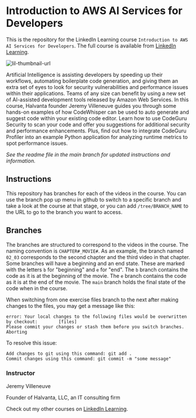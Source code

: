 # Introduction to AWS AI Services for Developers
This is the repository for the LinkedIn Learning course `Introduction to AWS AI Services for Developers`. The full course is available from [LinkedIn Learning][lil-course-url].

![lil-thumbnail-url]

Artificial Intelligence is assisting developers by speeding up their workflows, automating boilerplate code generation, and giving them an extra set of eyes to look for security vulnerabilities and performance issues within their applications. Teams of any size can benefit by using a new set of AI-assisted development tools released by Amazon Web Services. In this course, Halvanta founder Jeremy Villeneuve guides you through some hands-on examples of how CodeWhisper can be used to auto generate and suggest code within your existing code editor. Learn how to use CodeGuru Security to scan your code and offer you suggestions for additional security and performance enhancements. Plus, find out how to integrate CodeGuru Profiler into an example Python application for analyzing runtime metrics to spot performance issues.

_See the readme file in the main branch for updated instructions and information._
## Instructions
This repository has branches for each of the videos in the course. You can use the branch pop up menu in github to switch to a specific branch and take a look at the course at that stage, or you can add `/tree/BRANCH_NAME` to the URL to go to the branch you want to access.

## Branches
The branches are structured to correspond to the videos in the course. The naming convention is `CHAPTER#_MOVIE#`. As an example, the branch named `02_03` corresponds to the second chapter and the third video in that chapter. 
Some branches will have a beginning and an end state. These are marked with the letters `b` for "beginning" and `e` for "end". The `b` branch contains the code as it is at the beginning of the movie. The `e` branch contains the code as it is at the end of the movie. The `main` branch holds the final state of the code when in the course.

When switching from one exercise files branch to the next after making changes to the files, you may get a message like this:

    error: Your local changes to the following files would be overwritten by checkout:        [files]
    Please commit your changes or stash them before you switch branches.
    Aborting

To resolve this issue:
	
    Add changes to git using this command: git add .
	Commit changes using this command: git commit -m "some message"

 ### Instructor

Jeremy Villeneuve

Founder of Halvanta, LLC, an IT consulting firm
                            

Check out my other courses on [LinkedIn Learning](https://www.linkedin.com/learning/instructors/jeremy-villeneuve?u=104).


[0]: # (Replace these placeholder URLs with actual course URLs)

[lil-course-url]: https://www.linkedin.com/learning/introduction-to-aws-ai-services-for-developers
[lil-thumbnail-url]: https://media.licdn.com/dms/image/D560DAQGq2TjllTTTyA/learning-public-crop_675_1200/0/1715042358770?e=2147483647&v=beta&t=c6mPrQxmupYLJ-JpvbC3HYToNTEVNMKAu8d3TNTP_I8

